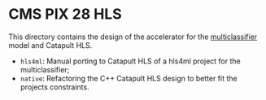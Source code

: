# CMS PIX 28 HLS

This directory contains the design of the accelerator for the [multiclassifier](https://github.com/nhanvtran/directional-pixel-detectors/tree/main/multiclassifier) model and Catapult HLS.

- `hls4ml`: Manual porting to Catapult HLS of a hls4ml project for the multiclassifier;
- `native`: Refactoring the C++ Catapult HLS design to better fit the projects constraints.

